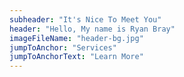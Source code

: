 ```yaml
---
subheader: "It's Nice To Meet You"
header: "Hello, My name is Ryan Bray"
imageFileName: "header-bg.jpg"
jumpToAnchor: "Services"
jumpToAnchorText: "Learn More"
---
```


